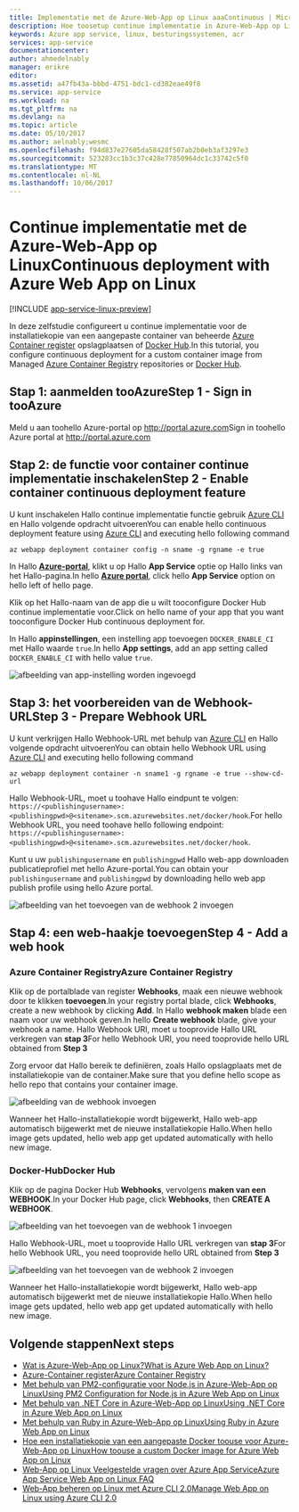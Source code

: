 ```yaml
---
title: Implementatie met de Azure-Web-App op Linux aaaContinuous | Microsoft Docs
description: Hoe toosetup continue implementatie in Azure-Web-App op Linux.
keywords: Azure app service, linux, besturingssystemen, acr
services: app-service
documentationcenter: 
author: ahmedelnably
manager: erikre
editor: 
ms.assetid: a47fb43a-bbbd-4751-bdc1-cd382eae49f8
ms.service: app-service
ms.workload: na
ms.tgt_pltfrm: na
ms.devlang: na
ms.topic: article
ms.date: 05/10/2017
ms.author: aelnably;wesmc
ms.openlocfilehash: f94d837e27605da58428f507ab2b0eb3af3297e3
ms.sourcegitcommit: 523283cc1b3c37c428e77850964dc1c33742c5f0
ms.translationtype: MT
ms.contentlocale: nl-NL
ms.lasthandoff: 10/06/2017
---
```

# <a name="continuous-deployment-with-azure-web-app-on-linux"></a><span data-ttu-id="bd90a-104">Continue implementatie met de Azure-Web-App op Linux</span><span class="sxs-lookup"><span data-stu-id="bd90a-104">Continuous deployment with Azure Web App on Linux</span></span>

[!INCLUDE [app-service-linux-preview](../../includes/app-service-linux-preview.md)]

<span data-ttu-id="bd90a-105">In deze zelfstudie configureert u continue implementatie voor de installatiekopie van een aangepaste container van beheerde [Azure Container register](https://azure.microsoft.com/en-us/services/container-registry/) opslagplaatsen of [Docker Hub](https://hub.docker.com).</span><span class="sxs-lookup"><span data-stu-id="bd90a-105">In this tutorial, you configure continuous deployment for a custom container image from Managed [Azure Container Registry](https://azure.microsoft.com/en-us/services/container-registry/) repositories or [Docker Hub](https://hub.docker.com).</span></span>

## <a name="step-1---sign-in-tooazure"></a><span data-ttu-id="bd90a-106">Stap 1: aanmelden tooAzure</span><span class="sxs-lookup"><span data-stu-id="bd90a-106">Step 1 - Sign in tooAzure</span></span>

<span data-ttu-id="bd90a-107">Meld u aan toohello Azure-portal op http://portal.azure.com</span><span class="sxs-lookup"><span data-stu-id="bd90a-107">Sign in toohello Azure portal at http://portal.azure.com</span></span>

## <a name="step-2---enable-container-continuous-deployment-feature"></a><span data-ttu-id="bd90a-108">Stap 2: de functie voor container continue implementatie inschakelen</span><span class="sxs-lookup"><span data-stu-id="bd90a-108">Step 2 - Enable container continuous deployment feature</span></span>

<span data-ttu-id="bd90a-109">U kunt inschakelen Hallo continue implementatie functie gebruik [Azure CLI](https://docs.microsoft.com/en-us/cli/azure/install-azure-cli) en Hallo volgende opdracht uitvoeren</span><span class="sxs-lookup"><span data-stu-id="bd90a-109">You can enable hello continuous deployment feature using [Azure CLI](https://docs.microsoft.com/en-us/cli/azure/install-azure-cli) and executing hello following command</span></span>

```azurecli-interactive
az webapp deployment container config -n sname -g rgname -e true
``` 

<span data-ttu-id="bd90a-110">In Hallo  **[Azure-portal](https://portal.azure.com/)**, klikt u op Hallo **App Service** optie op Hallo links van het Hallo-pagina.</span><span class="sxs-lookup"><span data-stu-id="bd90a-110">In hello **[Azure portal](https://portal.azure.com/)**, click hello **App Service** option on hello left of hello page.</span></span>

<span data-ttu-id="bd90a-111">Klik op het Hallo-naam van de app die u wilt tooconfigure Docker Hub continue implementatie voor.</span><span class="sxs-lookup"><span data-stu-id="bd90a-111">Click on hello name of your app that you want tooconfigure Docker Hub continuous deployment for.</span></span>

<span data-ttu-id="bd90a-112">In Hallo **appinstellingen**, een instelling app toevoegen `DOCKER_ENABLE_CI` met Hallo waarde `true`.</span><span class="sxs-lookup"><span data-stu-id="bd90a-112">In hello **App settings**, add an app setting called `DOCKER_ENABLE_CI` with hello value `true`.</span></span>

![afbeelding van app-instelling worden ingevoegd](./media/app-service-webapp-service-linux-ci-cd/step2.png)

## <a name="step-3---prepare-webhook-url"></a><span data-ttu-id="bd90a-114">Stap 3: het voorbereiden van de Webhook-URL</span><span class="sxs-lookup"><span data-stu-id="bd90a-114">Step 3 - Prepare Webhook URL</span></span>

<span data-ttu-id="bd90a-115">U kunt verkrijgen Hallo Webhook-URL met behulp van [Azure CLI](https://docs.microsoft.com/en-us/cli/azure/install-azure-cli) en Hallo volgende opdracht uitvoeren</span><span class="sxs-lookup"><span data-stu-id="bd90a-115">You can obtain hello Webhook URL using [Azure CLI](https://docs.microsoft.com/en-us/cli/azure/install-azure-cli) and executing hello following command</span></span>

```azurecli-interactive
az webapp deployment container -n sname1 -g rgname -e true --show-cd-url
``` 

<span data-ttu-id="bd90a-116">Hallo Webhook-URL, moet u toohave Hallo eindpunt te volgen: `https://<publishingusername>:<publishingpwd>@<sitename>.scm.azurewebsites.net/docker/hook`.</span><span class="sxs-lookup"><span data-stu-id="bd90a-116">For hello Webhook URL, you need toohave hello following endpoint: `https://<publishingusername>:<publishingpwd>@<sitename>.scm.azurewebsites.net/docker/hook`.</span></span>

<span data-ttu-id="bd90a-117">Kunt u uw `publishingusername` en `publishingpwd` Hallo web-app downloaden publicatieprofiel met hello Azure-portal.</span><span class="sxs-lookup"><span data-stu-id="bd90a-117">You can obtain your `publishingusername` and `publishingpwd` by downloading hello web app publish profile using hello Azure portal.</span></span>

![afbeelding van het toevoegen van de webhook 2 invoegen](./media/app-service-webapp-service-linux-ci-cd/step3-3.png)

## <a name="step-4---add-a-web-hook"></a><span data-ttu-id="bd90a-119">Stap 4: een web-haakje toevoegen</span><span class="sxs-lookup"><span data-stu-id="bd90a-119">Step 4 - Add a web hook</span></span>

### <a name="azure-container-registry"></a><span data-ttu-id="bd90a-120">Azure Container Registry</span><span class="sxs-lookup"><span data-stu-id="bd90a-120">Azure Container Registry</span></span>

<span data-ttu-id="bd90a-121">Klik op de portalblade van register **Webhooks**, maak een nieuwe webhook door te klikken **toevoegen**.</span><span class="sxs-lookup"><span data-stu-id="bd90a-121">In your registry portal blade, click **Webhooks**, create a new webhook by clicking **Add**.</span></span> <span data-ttu-id="bd90a-122">In Hallo **webhook maken** blade een naam voor uw webhook geven.</span><span class="sxs-lookup"><span data-stu-id="bd90a-122">In hello **Create webhook** blade, give your webhook a name.</span></span> <span data-ttu-id="bd90a-123">Hallo Webhook URI, moet u tooprovide Hallo URL verkregen van **stap 3**</span><span class="sxs-lookup"><span data-stu-id="bd90a-123">For hello Webhook URI, you need tooprovide hello URL obtained from **Step 3**</span></span>

<span data-ttu-id="bd90a-124">Zorg ervoor dat Hallo bereik te definiëren, zoals Hallo opslagplaats met de installatiekopie van de container.</span><span class="sxs-lookup"><span data-stu-id="bd90a-124">Make sure that you define hello scope as hello repo that contains your container image.</span></span>

![afbeelding van de webhook invoegen](./media/app-service-webapp-service-linux-ci-cd/step3ACRWebhook-1.png)

<span data-ttu-id="bd90a-126">Wanneer het Hallo-installatiekopie wordt bijgewerkt, Hallo web-app automatisch bijgewerkt met de nieuwe installatiekopie Hallo.</span><span class="sxs-lookup"><span data-stu-id="bd90a-126">When hello image gets updated, hello web app get updated automatically with hello new image.</span></span>

### <a name="docker-hub"></a><span data-ttu-id="bd90a-127">Docker-Hub</span><span class="sxs-lookup"><span data-stu-id="bd90a-127">Docker Hub</span></span>

<span data-ttu-id="bd90a-128">Klik op de pagina Docker Hub **Webhooks**, vervolgens **maken van een WEBHOOK**.</span><span class="sxs-lookup"><span data-stu-id="bd90a-128">In your Docker Hub page, click **Webhooks**, then **CREATE A WEBHOOK**.</span></span>

![afbeelding van het toevoegen van de webhook 1 invoegen](./media/app-service-webapp-service-linux-ci-cd/step3-1.png)

<span data-ttu-id="bd90a-130">Hallo Webhook-URL, moet u tooprovide Hallo URL verkregen van **stap 3**</span><span class="sxs-lookup"><span data-stu-id="bd90a-130">For hello Webhook URL, you need tooprovide hello URL obtained from **Step 3**</span></span>

![afbeelding van het toevoegen van de webhook 2 invoegen](./media/app-service-webapp-service-linux-ci-cd/step3-2.png)

<span data-ttu-id="bd90a-132">Wanneer het Hallo-installatiekopie wordt bijgewerkt, Hallo web-app automatisch bijgewerkt met de nieuwe installatiekopie Hallo.</span><span class="sxs-lookup"><span data-stu-id="bd90a-132">When hello image gets updated, hello web app get updated automatically with hello new image.</span></span>

## <a name="next-steps"></a><span data-ttu-id="bd90a-133">Volgende stappen</span><span class="sxs-lookup"><span data-stu-id="bd90a-133">Next steps</span></span>
* [<span data-ttu-id="bd90a-134">Wat is Azure-Web-App op Linux?</span><span class="sxs-lookup"><span data-stu-id="bd90a-134">What is Azure Web App on Linux?</span></span>](./app-service-linux-intro.md)
* [<span data-ttu-id="bd90a-135">Azure-Container register</span><span class="sxs-lookup"><span data-stu-id="bd90a-135">Azure Container Registry</span></span>](https://azure.microsoft.com/en-us/services/container-registry/)
* [<span data-ttu-id="bd90a-136">Met behulp van PM2-configuratie voor Node.js in Azure-Web-App op Linux</span><span class="sxs-lookup"><span data-stu-id="bd90a-136">Using PM2 Configuration for Node.js in Azure Web App on Linux</span></span>](app-service-linux-using-nodejs-pm2.md)
* [<span data-ttu-id="bd90a-137">Met behulp van .NET Core in Azure-Web-App op Linux</span><span class="sxs-lookup"><span data-stu-id="bd90a-137">Using .NET Core in Azure Web App on Linux</span></span>](app-service-linux-using-dotnetcore.md)
* [<span data-ttu-id="bd90a-138">Met behulp van Ruby in Azure-Web-App op Linux</span><span class="sxs-lookup"><span data-stu-id="bd90a-138">Using Ruby in Azure Web App on Linux</span></span>](app-service-linux-ruby-get-started.md)
* [<span data-ttu-id="bd90a-139">Hoe een installatiekopie van een aangepaste Docker toouse voor Azure-Web-App op Linux</span><span class="sxs-lookup"><span data-stu-id="bd90a-139">How toouse a custom Docker image for Azure Web App on Linux</span></span>](./app-service-linux-using-custom-docker-image.md)
* [<span data-ttu-id="bd90a-140">Web-App op Linux Veelgestelde vragen over Azure App Service</span><span class="sxs-lookup"><span data-stu-id="bd90a-140">Azure App Service Web App on Linux FAQ</span></span>](./app-service-linux-faq.md) 
* [<span data-ttu-id="bd90a-141">Web-App beheren op Linux met Azure CLI 2.0</span><span class="sxs-lookup"><span data-stu-id="bd90a-141">Manage Web App on Linux using Azure CLI 2.0</span></span>](./app-service-linux-cli.md)




